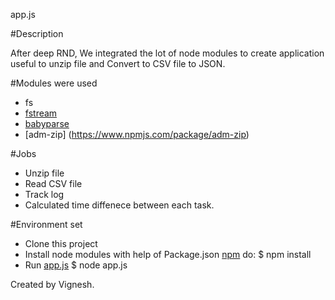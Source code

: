 app.js

#Description

After deep RND, We integrated the lot of node modules to create application useful to unzip file and Convert to CSV file to JSON.

#Modules were used

  -   fs
  -   [fstream](https://www.npmjs.com/package/fstream)
  -   [babyparse](https://www.npmjs.com/package/babyparse)
  -   [adm-zip] (https://www.npmjs.com/package/adm-zip)

#Jobs

  -   Unzip file
  -   Read CSV file
  -   Track log
  -   Calculated time diffenece between each task.

#Environment set

  -   Clone this project  
  -   Install node modules with help of Package.json
      [npm](http://npmjs.org) do:
        $ npm install
  -   Run [app.js](https://github.com/vigneshuvi/csvtojson/blob/master/app.js)
        $ node app.js

Created by Vignesh.

